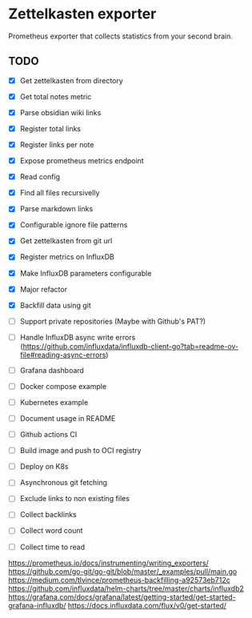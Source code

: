 # Zettelkasten exporter

Prometheus exporter that collects statistics from your second brain. 

## TODO

- [X] Get zettelkasten from directory
- [X] Get total notes metric
- [X] Parse obsidian wiki links
- [X] Register total links
- [X] Register links per note
- [X] Expose prometheus metrics endpoint
- [X] Read config
- [X] Find all files recursivelly
- [X] Parse markdown links
- [X] Configurable ignore file patterns
- [X] Get zettelkasten from git url
- [X] Register metrics on InfluxDB
- [X] Make InfluxDB parameters configurable
- [X] Major refactor
- [X] Backfill data using git
- [ ] Support private repositories (Maybe with Github's PAT?)
- [ ] Handle InfluxDB async write errors (https://github.com/influxdata/influxdb-client-go?tab=readme-ov-file#reading-async-errors)
- [ ] Grafana dashboard
- [ ] Docker compose example
- [ ] Kubernetes example
- [ ] Document usage in README
- [ ] Github actions CI
- [ ] Build image and push to OCI registry
- [ ] Deploy on K8s
- [ ] Asynchronous git fetching

- [ ] Exclude links to non existing files
- [ ] Collect backlinks
- [ ] Collect word count
- [ ] Collect time to read

https://prometheus.io/docs/instrumenting/writing_exporters/
https://github.com/go-git/go-git/blob/master/_examples/pull/main.go
https://medium.com/tlvince/prometheus-backfilling-a92573eb712c
https://github.com/influxdata/helm-charts/tree/master/charts/influxdb2
https://grafana.com/docs/grafana/latest/getting-started/get-started-grafana-influxdb/
https://docs.influxdata.com/flux/v0/get-started/
